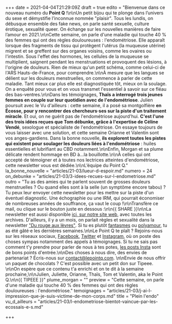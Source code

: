 +++
date = 2021-04-04T21:29:09Z
draft = true
edito = "Bienvenue dans ce nouveau numéro du **Point Q** !\n\nUn petit bijou qui te plonge dans l’univers du sexe et démystifie l’inconnue nommée \"plaisir\". Tous les lundis, on débusque ensemble des fake news, on parle santé sexuelle, culture érotique, sexualité queer. On échange sur les nouvelles manières de faire l’amour en 2021.\n\nCette semaine, on parle d'une maladie qui touche 40 % des femmes qui ont des règles douloureuses : l'endométriose. Elle apparaît lorsque des fragments de tissu qui protègent l'utérus (la muqueuse utérine) migrent et se greffent sur des organes voisins, comme les ovaires ou l'intestin. Sous l'effet des hormones, les cellules de la muqueuse se multiplient, saignent pendant les menstruations et provoquent des lésions, à l'origine de douleurs. Rien de mieux qu'un petit schéma, comme celui-ci de l'ARS Hauts-de-France, pour comprendre.\n\nÀ mesure que les langues se délient sur les douleurs menstruelles, on commence à parler de cette maladie. Tant mieux car plus elle est diagnostiquée tôt, mieux on la soulage. On a enquêté pour vous et on vous transmet l'essentiel à savoir sur ce fléau des bas-ventres.\n\nDans les témoignages, **Thaïs a interrogé trois jeunes femmes en couple sur leur quotidien avec de l'endométriose**. Julien poursuit avec le Vu d'ailleurs : cette semaine, il a posé sa montgolfière **en Écosse, pour y rencontrer des chercheurs·ses sur la piste d'un traitement miracle**. Et oui, on ne guérit pas de l'endométriose aujourd'hui. **C'est l'une des trois idées reçues que Tom débunke, grâce à l'expertise de Céline Vendé**, sexologue et spécialiste de l'endométriose. On essaye toujours de vous laisser avec une solution, et cette semaine Orianne et Valentin sont vos anges-gardiens. Dans la bonne nouvelle, **ils explorent toutes les pistes qui existent pour soulager les douleurs liées à l'endométriose** : huiles essentielles et lubrifiant au CBD notamment.\n\nEnfin, Morgan et sa plume délicate rendent hommage en BD à...la bouillotte.\n\nÀ celles qui ont accepté de témoigner et à toutes nos lectrices atteintes d'endométriose, cette newsletter vous est dédiée.\n\nL’équipe du Point Q."
la_bonne_nouvelle = "articles/21-03/lueur-d-espoir.md"
numero = 24
on_debunke = "articles/21-03/3-idees-recues-sur-l-endometriose.md"
outro = "Tu as des amies qui te parlent souvent de grosses douleurs menstruelles ? Ou quand elles sont à la selle (un symptôme encore tabou) ? Tu peux leur envoyer cette newsletter pour les mettre sur la piste d'un éventuel diagnostic. Une échographie ou une IRM, qui pourrait économiser de nombreuses années de souffrance, ça vaut le coup !\n\nTransfère ce mail, ou clique sur le bouton juste en dessous :\n\n{{ SHARE }}\n\nLa newsletter est aussi disponible [ici, sur notre site web](https://lepointq.com/newsletters/), avec toutes les archives. D'ailleurs, il y a un mois, on parlait règles et sexualité dans la newsletter [\"Du rouge aux lèvres\"](https://lepointq.com/newsletters/du-rouge-aux-levres/)_._ Si tu es plutôt [fantasmes](https://lepointq.com/newsletters/au-bout-de-nos-reves/) ou [polyamour](https://lepointq.com/newsletters/amours-plurielles/), tu as été gâté·e les dernières semaines.\n\nLe Point Q te plaît ? Rejoins-nous sur les réseaux sociaux, [Facebook](https://www.facebook.com/lepointq.news), [Twitter](https://twitter.com/LePointQ) et [Instagram](https://www.instagram.com/lepoint.q/), où on poste des choses sympas notamment des appels à témoignages. Si tu ne sais pas comment t'y prendre pour parler de nous à tes potes, [les posts Insta](https://www.instagram.com/p/CMc82LpgR-w/) sont de bons points d'entrée.\n\nDes choses à nous dire, des envies de partenariat ? Écris-nous sur [contact@lepointq.com](mailto:contact@lepointq.com). \n\nEnvie de nous offrir un paquet de chocolats ? C'est possible avec un petit don sur Tipeee. \n\nOn espère que ce contenu t'a enrichi et on te dit à la semaine prochaine,\n\nJulien, Juliette, Orianne, Thaïs, Tom et Valentin, aka le Point Q.\n\n{{ TIPEEE }}"
plume_morgan = ""
preview = "Cette semaine, on parle d'une maladie qui touche 40 % des femmes qui ont des règles douloureuses : l'endométriose."
temoignages = "articles/21-03/j-ai-l-impression-que-je-suis-victime-de-mon-corps.md"
title = "Plein l'endo"
vu_d_ailleurs = "articles/21-03/l-endometriose-bientot-vaincue-par-les-ecossais-e-s.md"

+++
